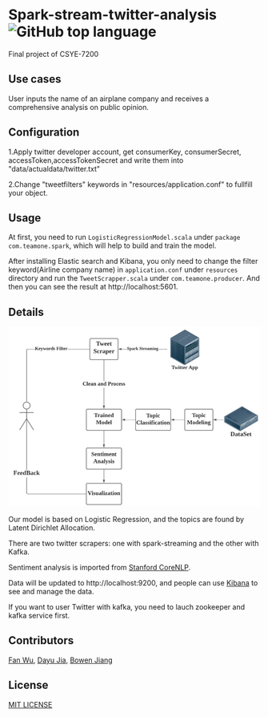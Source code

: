 Spark-stream-twitter-analysis
![GitHub top language](https://img.shields.io/github/languages/top/FanWu6/Spark-stream-twitter-analysis.svg)
==============
Final project of CSYE-7200

Use cases
--------------------
User inputs the name of an airplane company and receives a comprehensive analysis on public opinion.

## Configuration

1.Apply twitter developer account, get consumerKey, consumerSecret, accessToken,accessTokenSecret  and write them into "data/actualdata/twitter.txt"

2.Change "tweetfilters" keywords in "resources/application.conf" to fullfill your object.

Usage
------------------
At first, you need to run `LogisticRegressionModel.scala` under `package com.teamone.spark`, which will help to build and train the model.

After installing Elastic search and Kibana, you only need to change the filter keyword(Airline company name) in `application.conf` under `resources` directory and run the `TweetScrapper.scala` under `com.teamone.producer`. And then you can see the result at http://localhost:5601.

Details
-------------------------------------
![](https://github.com/FanWu6/Spark-stream-twitter-analysis/blob/main/UseCases.png)

Our model is based on Logistic Regression, and the topics are found by Latent Dirichlet Allocation.

There are two twitter scrapers: one with spark-streaming and the other with Kafka.

Sentiment analysis is imported from [Stanford CoreNLP](https://stanfordnlp.github.io/CoreNLP/).

Data will be updated to http://localhost:9200, and people can use [Kibana](http://localhost:5601) to see and manage the data.

If you want to user Twitter with kafka, you need to lauch zookeeper and kafka service first.

Contributors
-----------------------------
[Fan Wu](https://github.com/FanWu6),
[Dayu Jia](https://github.com/Tutfa),
[Bowen Jiang](https://github.com/jiangcunyou)

License
----------------
[MIT LICENSE](../LICENSE)
